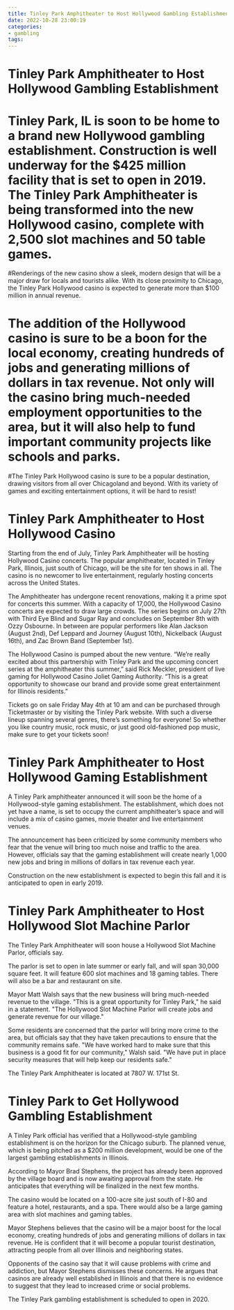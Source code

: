 ```yaml
---
title: Tinley Park Amphitheater to Host Hollywood Gambling Establishment
date: 2022-10-28 23:00:19
categories:
- gambling
tags:
---
```



#  Tinley Park Amphitheater to Host Hollywood Gambling Establishment

# Tinley Park, IL is soon to be home to a brand new Hollywood gambling establishment. Construction is well underway for the $425 million facility that is set to open in 2019. The Tinley Park Amphitheater is being transformed into the new Hollywood casino, complete with 2,500 slot machines and 50 table games.

#Renderings of the new casino show a sleek, modern design that will be a major draw for locals and tourists alike. With its close proximity to Chicago, the Tinley Park Hollywood casino is expected to generate more than $100 million in annual revenue.

# The addition of the Hollywood casino is sure to be a boon for the local economy, creating hundreds of jobs and generating millions of dollars in tax revenue. Not only will the casino bring much-needed employment opportunities to the area, but it will also help to fund important community projects like schools and parks.

#The Tinley Park Hollywood casino is sure to be a popular destination, drawing visitors from all over Chicagoland and beyond. With its variety of games and exciting entertainment options, it will be hard to resist!

#  Tinley Park Amphitheater to Host Hollywood Casino

Starting from the end of July, Tinley Park Amphitheater will be hosting Hollywood Casino concerts. The popular amphitheater, located in Tinley Park, Illinois, just south of Chicago, will be the site for ten shows in all. The casino is no newcomer to live entertainment, regularly hosting concerts across the United States.

The Amphitheater has undergone recent renovations, making it a prime spot for concerts this summer. With a capacity of 17,000, the Hollywood Casino concerts are expected to draw large crowds. The series begins on July 27th with Third Eye Blind and Sugar Ray and concludes on September 8th with Ozzy Osbourne. In between are popular performers like Alan Jackson (August 2nd), Def Leppard and Journey (August 10th), Nickelback (August 16th), and Zac Brown Band (September 1st).

The Hollywood Casino is pumped about the new venture. “We’re really excited about this partnership with Tinley Park and the upcoming concert series at the amphitheater this summer,” said Rick Meckler, president of live gaming for Hollywood Casino Joliet Gaming Authority. “This is a great opportunity to showcase our brand and provide some great entertainment for Illinois residents.”

Tickets go on sale Friday May 4th at 10 am and can be purchased through Ticketmaster or by visiting the Tinley Park website. With such a diverse lineup spanning several genres, there’s something for everyone! So whether you like country music, rock music, or just good old-fashioned pop music, make sure to get your tickets soon!

#  Tinley Park Amphitheater to Host Hollywood Gaming Establishment

A Tinley Park amphitheater announced it will soon be the home of a Hollywood-style gaming establishment. The establishment, which does not yet have a name, is set to occupy the current amphitheater’s space and will include a mix of casino games, movie theater and live entertainment venues.

The announcement has been criticized by some community members who fear that the venue will bring too much noise and traffic to the area. However, officials say that the gaming establishment will create nearly 1,000 new jobs and bring in millions of dollars in tax revenue each year.

Construction on the new establishment is expected to begin this fall and it is anticipated to open in early 2019.

#  Tinley Park Amphitheater to Host Hollywood Slot Machine Parlor

The Tinley Park Amphitheater will soon house a Hollywood Slot Machine Parlor, officials say.

The parlor is set to open in late summer or early fall, and will span 30,000 square feet. It will feature 600 slot machines and 18 gaming tables. There will also be a bar and restaurant on site.

Mayor Matt Walsh says that the new business will bring much-needed revenue to the village. "This is a great opportunity for Tinley Park," he said in a statement. "The Hollywood Slot Machine Parlor will create jobs and generate revenue for our village."

Some residents are concerned that the parlor will bring more crime to the area, but officials say that they have taken precautions to ensure that the community remains safe. "We have worked hard to make sure that this business is a good fit for our community," Walsh said. "We have put in place security measures that will help keep our residents safe."

The Tinley Park Amphitheater is located at 7807 W. 171st St.

#  Tinley Park to Get Hollywood Gambling Establishment

A Tinley Park official has verified that a Hollywood-style gambling establishment is on the horizon for the Chicago suburb. The planned venue, which is being pitched as a $200 million development, would be one of the largest gambling establishments in Illinois.

According to Mayor Brad Stephens, the project has already been approved by the village board and is now awaiting approval from the state. He anticipates that everything will be finalized in the next few months.

The casino would be located on a 100-acre site just south of I-80 and feature a hotel, restaurants, and a spa. There would also be a large gaming area with slot machines and gaming tables.

Mayor Stephens believes that the casino will be a major boost for the local economy, creating hundreds of jobs and generating millions of dollars in tax revenue. He is confident that it will become a popular tourist destination, attracting people from all over Illinois and neighboring states.

Opponents of the casino say that it will cause problems with crime and addiction, but Mayor Stephens dismisses these concerns. He argues that casinos are already well established in Illinois and that there is no evidence to suggest that they lead to increased crime or social problems.

The Tinley Park gambling establishment is scheduled to open in 2020.